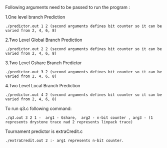 Following arguments need to be passed to run the program :

1.One level branch Prediction

	./predictor.out 1 2 (second arguments defines bit counter so it can be varied from 2, 4, 6, 8)

2.Two Level Global Branch Prediction

	./predictor.out 2 2 (second arguments defines bit counter so it can be varied from 2, 4, 6, 8)
3.Two Level Gshare Branch Predictor

	./predictor.out 3 2 (second arguments defines bit counter so it can be varied from 2, 4, 6, 8)

4.Two Level Local Branch Prediction

	./predictor.out 4 2 (second arguments defines bit counter so it can be varied from 2, 4, 6, 8)


To run q3.c following command:

	./q3.out 3 2 1 -  arg1 - Gshare,  arg2 - n-bit counter , arg3 - (1 represents drystone trace nad 2 represents linpack trace)

Tournament predictor is extraCredit.c

	./extraCredit.out 2 :- arg1 represents n-bit counter. 
